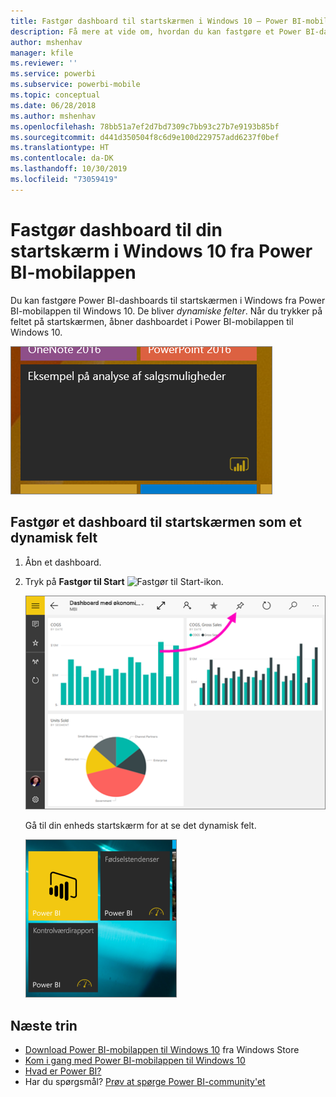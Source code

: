 ```yaml
---
title: Fastgør dashboard til startskærmen i Windows 10 – Power BI-mobilapp
description: Få mere at vide om, hvordan du kan fastgøre et Power BI-dashboard til startskærmen i Windows 10 fra Power BI-mobilappen, så du kan få et hurtigt overblik over vigtige målinger.
author: mshenhav
manager: kfile
ms.reviewer: ''
ms.service: powerbi
ms.subservice: powerbi-mobile
ms.topic: conceptual
ms.date: 06/28/2018
ms.author: mshenhav
ms.openlocfilehash: 78bb51a7ef2d7bd7309c7bb93c27b7e9193b85bf
ms.sourcegitcommit: d441d350504f8c6d9e100d229757add6237f0bef
ms.translationtype: HT
ms.contentlocale: da-DK
ms.lasthandoff: 10/30/2019
ms.locfileid: "73059419"
---
```

# <a name="pin-a-dashboard-to-your-windows-10-start-screen-from-the-power-bi-mobile-app"></a>Fastgør dashboard til din startskærm i Windows 10 fra Power BI-mobilappen
Du kan fastgøre Power BI-dashboards til startskærmen i Windows fra Power BI-mobilappen til Windows 10. De bliver *dynamiske felter*. Når du trykker på feltet på startskærmen, åbner dashboardet i Power BI-mobilappen til Windows 10.

![Dynamisk felt i Windows](./media/mobile-pin-dashboard-start-screen-windows-10-phone-app/power-bi-windows-10-pin-start-screen.png)

## <a name="pin-a-dashboard-to-your-start-screen-as-a-live-tile"></a>Fastgør et dashboard til startskærmen som et dynamisk felt
1. Åbn et dashboard.
2. Tryk på **Fastgør til Start** ![Fastgør til Start-ikon](./media/mobile-pin-dashboard-start-screen-windows-10-phone-app/power-bi-windows-10-pin-start-icon.png).
   
   ![Øverste menulinje i Windows 10-mobilappen](./media/mobile-pin-dashboard-start-screen-windows-10-phone-app/power-bi-windows-10-pin-start.png)
   
   Gå til din enheds startskærm for at se det dynamisk felt.
   
   ![Dynamisk felt i Windows 10](./media/mobile-pin-dashboard-start-screen-windows-10-phone-app/pbi_win10ph_startscrn.png)

## <a name="next-steps"></a>Næste trin
* [Download Power BI-mobilappen til Windows 10](http://go.microsoft.com/fwlink/?LinkID=526478) fra Windows Store  
* [Kom i gang med Power BI-mobilappen til Windows 10](mobile-windows-10-phone-app-get-started.md)  
* [Hvad er Power BI?](../../fundamentals/power-bi-overview.md)
* Har du spørgsmål? [Prøv at spørge Power BI-community'et](http://community.powerbi.com/)


